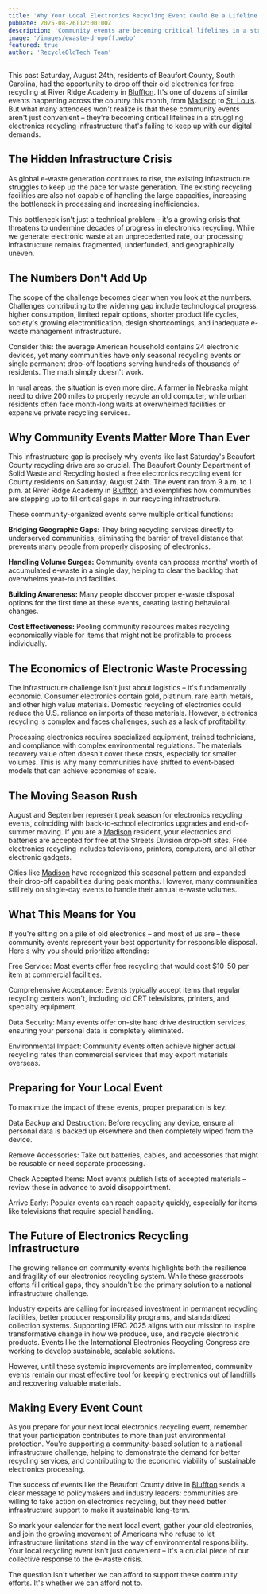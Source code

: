 ```yaml
---
title: 'Why Your Local Electronics Recycling Event Could Be a Lifeline'
pubDate: 2025-08-26T12:00:00Z
description: 'Community events are becoming critical lifelines in a struggling electronics recycling infrastructure that’s failing to keep up with our digital demands.'
image: '/images/ewaste-dropoff.webp'
featured: true
author: 'RecycleOldTech Team'
---
```


This past Saturday, August 24th, residents of Beaufort County, South Carolina, had the opportunity to drop off their old electronics for free recycling at River Ridge Academy in [Bluffton](/states/south-carolina/bluffton). It's one of dozens of similar events happening across the country this month, from [Madison](/states/wisconsin/madison) to [St. Louis](/states/missouri/st-louis). But what many attendees won't realize is that these community events aren't just convenient – they're becoming critical lifelines in a struggling electronics recycling infrastructure that's failing to keep up with our digital demands.

## The Hidden Infrastructure Crisis

As global e-waste generation continues to rise, the existing infrastructure struggles to keep up the pace for waste generation. The existing recycling facilities are also not capable of handling the large capacities, increasing the bottleneck in processing and increasing inefficiencies.

This bottleneck isn't just a technical problem – it's a growing crisis that threatens to undermine decades of progress in electronics recycling. While we generate electronic waste at an unprecedented rate, our processing infrastructure remains fragmented, underfunded, and geographically uneven.

## The Numbers Don't Add Up

The scope of the challenge becomes clear when you look at the numbers. Challenges contributing to the widening gap include technological progress, higher consumption, limited repair options, shorter product life cycles, society's growing electronification, design shortcomings, and inadequate e-waste management infrastructure.

Consider this: the average American household contains 24 electronic devices, yet many communities have only seasonal recycling events or single permanent drop-off locations serving hundreds of thousands of residents. The math simply doesn't work.

In rural areas, the situation is even more dire. A farmer in Nebraska might need to drive 200 miles to properly recycle an old computer, while urban residents often face month-long waits at overwhelmed facilities or expensive private recycling services.

## Why Community Events Matter More Than Ever

This infrastructure gap is precisely why events like last Saturday's Beaufort County recycling drive are so crucial. The Beaufort County Department of Solid Waste and Recycling hosted a free electronics recycling event for County residents on Saturday, August 24th. The event ran from 9 a.m. to 1 p.m. at River Ridge Academy in [Bluffton](/states/south-carolina/bluffton) and exemplifies how communities are stepping up to fill critical gaps in our recycling infrastructure.

These community-organized events serve multiple critical functions:

<strong>Bridging Geographic Gaps:</strong> They bring recycling services directly to underserved communities, eliminating the barrier of travel distance that prevents many people from properly disposing of electronics.

<strong>Handling Volume Surges:</strong> Community events can process months' worth of accumulated e-waste in a single day, helping to clear the backlog that overwhelms year-round facilities.

<strong>Building Awareness:</strong> Many people discover proper e-waste disposal options for the first time at these events, creating lasting behavioral changes.

<strong>Cost Effectiveness:</strong> Pooling community resources makes recycling economically viable for items that might not be profitable to process individually.

## The Economics of Electronic Waste Processing

The infrastructure challenge isn't just about logistics – it's fundamentally economic. Consumer electronics contain gold, platinum, rare earth metals, and other high value materials. Domestic recycling of electronics could reduce the U.S. reliance on imports of these materials. However, electronics recycling is complex and faces challenges, such as a lack of profitability.

Processing electronics requires specialized equipment, trained technicians, and compliance with complex environmental regulations. The materials recovery value often doesn't cover these costs, especially for smaller volumes. This is why many communities have shifted to event-based models that can achieve economies of scale.

## The Moving Season Rush

August and September represent peak season for electronics recycling events, coinciding with back-to-school electronics upgrades and end-of-summer moving. If you are a [Madison](/states/wisconsin/madison) resident, your electronics and batteries are accepted for free at the Streets Division drop-off sites. Free electronics recycling includes televisions, printers, computers, and all other electronic gadgets.

Cities like [Madison](/states/wisconsin/madison) have recognized this seasonal pattern and expanded their drop-off capabilities during peak months. However, many communities still rely on single-day events to handle their annual e-waste volumes.

## What This Means for You

If you're sitting on a pile of old electronics – and most of us are – these community events represent your best opportunity for responsible disposal. Here's why you should prioritize attending:

Free Service: Most events offer free recycling that would cost $10-50 per item at commercial facilities.

Comprehensive Acceptance: Events typically accept items that regular recycling centers won't, including old CRT televisions, printers, and specialty equipment.

Data Security: Many events offer on-site hard drive destruction services, ensuring your personal data is completely eliminated.

Environmental Impact: Community events often achieve higher actual recycling rates than commercial services that may export materials overseas.

## Preparing for Your Local Event

To maximize the impact of these events, proper preparation is key:

Data Backup and Destruction: Before recycling any device, ensure all personal data is backed up elsewhere and then completely wiped from the device.

Remove Accessories: Take out batteries, cables, and accessories that might be reusable or need separate processing.

Check Accepted Items: Most events publish lists of accepted materials – review these in advance to avoid disappointment.

Arrive Early: Popular events can reach capacity quickly, especially for items like televisions that require special handling.

## The Future of Electronics Recycling Infrastructure

The growing reliance on community events highlights both the resilience and fragility of our electronics recycling system. While these grassroots efforts fill critical gaps, they shouldn't be the primary solution to a national infrastructure challenge.

Industry experts are calling for increased investment in permanent recycling facilities, better producer responsibility programs, and standardized collection systems. Supporting IERC 2025 aligns with our mission to inspire transformative change in how we produce, use, and recycle electronic products. Events like the International Electronics Recycling Congress are working to develop sustainable, scalable solutions.

However, until these systemic improvements are implemented, community events remain our most effective tool for keeping electronics out of landfills and recovering valuable materials.

## Making Every Event Count

As you prepare for your next local electronics recycling event, remember that your participation contributes to more than just environmental protection. You're supporting a community-based solution to a national infrastructure challenge, helping to demonstrate the demand for better recycling services, and contributing to the economic viability of sustainable electronics processing.

The success of events like the Beaufort County drive in [Bluffton](/states/south-carolina/bluffton) sends a clear message to policymakers and industry leaders: communities are willing to take action on electronics recycling, but they need better infrastructure support to make it sustainable long-term.

So mark your calendar for the next local event, gather your old electronics, and join the growing movement of Americans who refuse to let infrastructure limitations stand in the way of environmental responsibility. Your local recycling event isn't just convenient – it's a crucial piece of our collective response to the e-waste crisis.

The question isn't whether we can afford to support these community efforts. It's whether we can afford not to.
